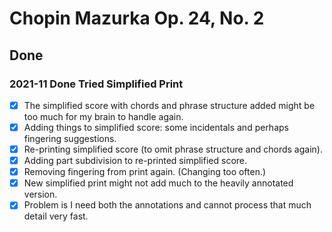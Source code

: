 Chopin Mazurka Op. 24, No. 2
============================

Done
----

### 2021-11 Done Tried Simplified Print

- [x] The simplified score with chords and phrase structure added might be too much for my brain to handle again.
- [x] Adding things to simplified score: some incidentals and perhaps fingering suggestions.
- [x] Re-printing simplified score (to omit phrase structure and chords again).
- [x] Adding part subdivision to re-printed simplified score.
- [x] Removing fingering from print again. (Changing too often.)
- [x] New simplified print might not add much to the heavily annotated version.
- [x] Problem is I need both the annotations and cannot process that much detail very fast.